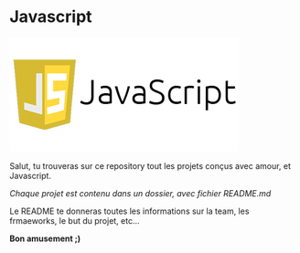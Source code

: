 <h1> Javascript </h1>

<img src="logo.png"></img>

<p> Salut, tu trouveras sur ce repository tout les projets conçus avec amour, et Javascript. </p>

<p><em>Chaque projet est contenu dans un dossier, avec fichier README.md</em></p>

<p> Le README te donneras toutes les informations sur la team, les frmaeworks, le but du projet, etc... </p>

<p> <strong> Bon amusement ;) </strong></p>

